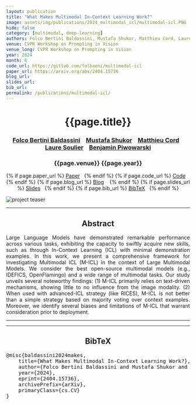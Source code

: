 ```yaml
---
layout: publication
title: "What Makes Multimodal In-Context Learning Work?" 
image: assets/img/publications/2024_multimodal_icl/multimodal-icl.PNG
hide: false
category: [multimodal, deep-learning]
authors: Folco Bertini Baldassini, Mustafa Shukor, Matthieu Cord, Laure Soulier, Benjamin Piwowarski
venue: CVPR Workshop on Prompting in Vision
venue_long: CVPR Workshop on Prompting in Vision
year: 2024
month: 6
code_url: https://gitlab.com/folbaeni/multimodal-icl
paper_url: https://arxiv.org/abs/2404.15736
blog_url: 
slides_url: 
bib_url: 
permalink: /publications/multimodal-icl/
---
```


<h1 align="center"> {{page.title}} </h1>
<!-- Simple call of authors -->
<!-- <h3 align="center"> {{page.authors}} </h3> -->
<!-- Alternatively you can add links to author pages -->
<h3 align="center"> <a href="https://www.folbaeni.com/">Folco Bertini Baldassini</a> &nbsp;&nbsp; <a href="https://scholar.google.com/citations?user=lhp9mRgAAAAJ&hl=en">Mustafa Shukor</a> &nbsp;&nbsp; <a href="https://cord.isir.upmc.fr/">Matthieu Cord</a> &nbsp;&nbsp; <a href="https://pages.isir.upmc.fr/soulier/">Laure Soulier</a> &nbsp;&nbsp; <a href="https://www.piwowarski.fr/">Benjamin Piwowarski</a></h3>


<h3 align="center"> {{page.venue}} {{page.year}} </h3>

<div align="center">
  <p>
    {% if page.paper_url %}
    <a href="{{ page.paper_url }}"><i class="far fa-file-pdf"></i> Paper</a>&nbsp;&nbsp;
    {% endif %}
    {% if page.code_url %}
    <a href="{{ page.code_url }}"><i class="fab fa-github"></i> Code</a> &nbsp;&nbsp;
    {% endif %}
    {% if page.blog_url %}
    <a href="{{ page.blog_url }}"><i class="fab fa-blogger"></i> Blog</a> &nbsp;&nbsp;
    {% endif %}
    {% if page.slides_url %}
    <a href="{{ page.slides_url }}"><i class="far fa-file-pdf"></i> Slides</a>&nbsp;&nbsp;
    {% endif %}
    {% if page.bib_url %}
    <a href="{{ page.bib_url}}"><i class="far fa-file-alt"></i> BibTeX</a>&nbsp;&nbsp;
    {% endif %}
  </p>
</div>


<div class="publication-teaser">
    <img src="../../{{ page.image }}" alt="project teaser"/>
</div>


<hr>

<h2  align="center"> Abstract</h2>

<p align="justify">Large Language Models have demonstrated remarkable performance across various tasks, exhibiting the capacity to swiftly acquire new skills, such as through In-Context Learning (ICL) with minimal demonstration examples. In this work, we present a comprehensive framework for investigating Multimodal ICL (M-ICL) in the context of Large Multimodal Models. We consider the best open-source multimodal models (e.g., IDEFICS, OpenFlamingo) and a wide range of multimodal tasks. Our study unveils several noteworthy findings: (1) M-ICL primarily relies on text-driven mechanisms, showing little to no influence from the image modality. (2) When used with advanced-ICL strategy (like RICES), M-ICL is not better than a simple strategy based on majority voting over context examples. Moreover, we identify several biases and limitations of M-ICL that warrant consideration prior to deployment.</p>

<hr>
<hr>

<h2  align="center">BibTeX</h2>
<left>
  <pre class="bibtex-box">
@misc{baldassini2024makes,
    title={What Makes Multimodal In-Context Learning Work?},
    author={Folco Bertini Baldassini and Mustafa Shukor and Matthieu Cord and Laure Soulier and Benjamin Piwowarski},
    year={2024},
    eprint={2404.15736},
    archivePrefix={arXiv},
    primaryClass={cs.CV}
}
</pre>
</left>

<br>
